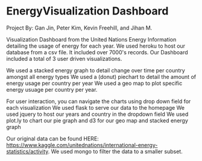 # EnergyVisualization Dashboard
Project By: Gan Jin, Peter Kim, Kevin Freehill, and Jihan M. 


Visualization Dashboard from the United Nations Energy Information detailing the usage of energy for each year. 
We used heroku to host our database from a csv file. It included over 7000's records. Our Dashboard included a total of 3 user driven visualizations.


We used a stacked energy graph to detail change over time per country amongst all energy types
We used a (donut) piechart to detail the amount of energy usage per country per year
We used a geo map to plot specific energy usuage per country per year.


For user interaction, you can navigate the charts using drop down field for each visualization
We used flask to serve our data to the homepage
We used jquery to host our years and country in the dropdown field
We used plot.ly to chart our pie graph and d3 for our geo map and stacked energy graph


Our original data can be found HERE: https://www.kaggle.com/unitednations/international-energy-statistics/activity. We used mongo to filter the data to a smaller subset.
